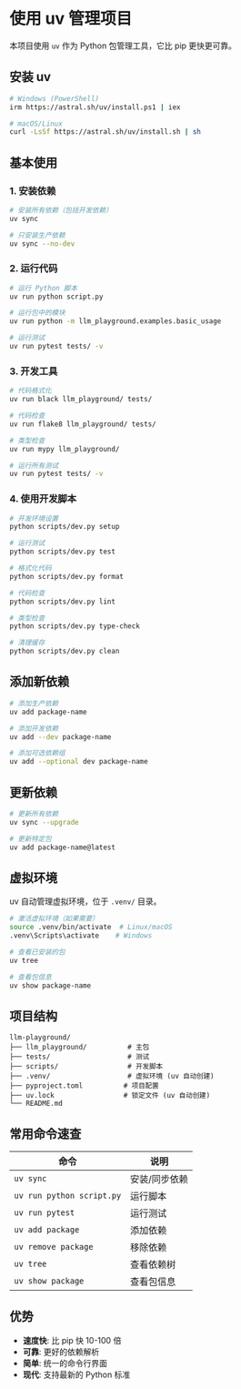 # 使用 uv 管理项目

本项目使用 `uv` 作为 Python 包管理工具，它比 pip 更快更可靠。

## 安装 uv

```bash
# Windows (PowerShell)
irm https://astral.sh/uv/install.ps1 | iex

# macOS/Linux
curl -LsSf https://astral.sh/uv/install.sh | sh
```

## 基本使用

### 1. 安装依赖

```bash
# 安装所有依赖（包括开发依赖）
uv sync

# 只安装生产依赖
uv sync --no-dev
```

### 2. 运行代码

```bash
# 运行 Python 脚本
uv run python script.py

# 运行包中的模块
uv run python -m llm_playground.examples.basic_usage

# 运行测试
uv run pytest tests/ -v
```

### 3. 开发工具

```bash
# 代码格式化
uv run black llm_playground/ tests/

# 代码检查
uv run flake8 llm_playground/ tests/

# 类型检查
uv run mypy llm_playground/

# 运行所有测试
uv run pytest tests/ -v
```

### 4. 使用开发脚本

```bash
# 开发环境设置
python scripts/dev.py setup

# 运行测试
python scripts/dev.py test

# 格式化代码
python scripts/dev.py format

# 代码检查
python scripts/dev.py lint

# 类型检查
python scripts/dev.py type-check

# 清理缓存
python scripts/dev.py clean
```

## 添加新依赖

```bash
# 添加生产依赖
uv add package-name

# 添加开发依赖
uv add --dev package-name

# 添加可选依赖组
uv add --optional dev package-name
```

## 更新依赖

```bash
# 更新所有依赖
uv sync --upgrade

# 更新特定包
uv add package-name@latest
```

## 虚拟环境

uv 自动管理虚拟环境，位于 `.venv/` 目录。

```bash
# 激活虚拟环境（如果需要）
source .venv/bin/activate  # Linux/macOS
.venv\Scripts\activate    # Windows

# 查看已安装的包
uv tree

# 查看包信息
uv show package-name
```

## 项目结构

```
llm-playground/
├── llm_playground/          # 主包
├── tests/                   # 测试
├── scripts/                 # 开发脚本
├── .venv/                   # 虚拟环境 (uv 自动创建)
├── pyproject.toml          # 项目配置
├── uv.lock                 # 锁定文件 (uv 自动创建)
└── README.md
```

## 常用命令速查

| 命令 | 说明 |
|------|------|
| `uv sync` | 安装/同步依赖 |
| `uv run python script.py` | 运行脚本 |
| `uv run pytest` | 运行测试 |
| `uv add package` | 添加依赖 |
| `uv remove package` | 移除依赖 |
| `uv tree` | 查看依赖树 |
| `uv show package` | 查看包信息 |

## 优势

- **速度快**: 比 pip 快 10-100 倍
- **可靠**: 更好的依赖解析
- **简单**: 统一的命令行界面
- **现代**: 支持最新的 Python 标准
